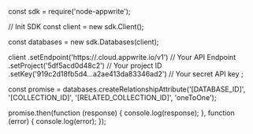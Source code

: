 const sdk = require('node-appwrite');

// Init SDK
const client = new sdk.Client();

const databases = new sdk.Databases(client);

client
    .setEndpoint('https://<REGION>.cloud.appwrite.io/v1') // Your API Endpoint
    .setProject('5df5acd0d48c2') // Your project ID
    .setKey('919c2d18fb5d4...a2ae413da83346ad2') // Your secret API key
;

const promise = databases.createRelationshipAttribute('[DATABASE_ID]', '[COLLECTION_ID]', '[RELATED_COLLECTION_ID]', 'oneToOne');

promise.then(function (response) {
    console.log(response);
}, function (error) {
    console.log(error);
});